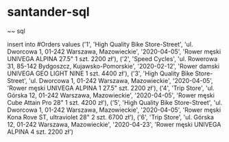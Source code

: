 # santander-sql

~~ sql

insert into #Orders values
('1', 'High Quality Bike Store-Street', 'ul. Dworcowa 1, 01-242 Warszawa, Mazowieckie', '2020-04-05', 'Rower męski UNIVEGA ALPINA 27.5" 1 szt. 2200 zł'),
('2', 'Speed Cycles', 'ul. Rowerowa 31, 85-142 Bydgoszcz, Kujawsko-Pomorskie', '2020-02-12', 'Rower damski UNIVEGA GEO LIGHT NINE 1 szt. 4400 zł'),
('3', 'High Quality Bike Store-Street', 'ul. Dworcowa 1, 01-242 Warszawa, Mazowieckie', '2020-04-05', 'Rower męski UNIVEGA ALPINA 1 27.5" szt. 2200 zł'),
('4', 'Trip Store', 'ul. Górska 12, 01-242 Warszawa, Mazowieckie', '2020-04-05', 'Rower męski Cube Attain Pro 28" 1 szt. 4200 zł'),
('5', 'High Quality Bike Store-Street', 'ul. Dworcowa 1, 01-242 Warszawa, Mazowieckie', '2020-04-05', 'Rower męski Kona Rove ST, ultraviolet 28" 2 szt. 6700 zł'),
('6', 'Trip Store', 'ul. Górska 12, 01-242 Warszawa, Mazowieckie', '2020-04-23', 'Rower męski UNIVEGA ALPINA 4 szt. 2200 zł')

~~~

